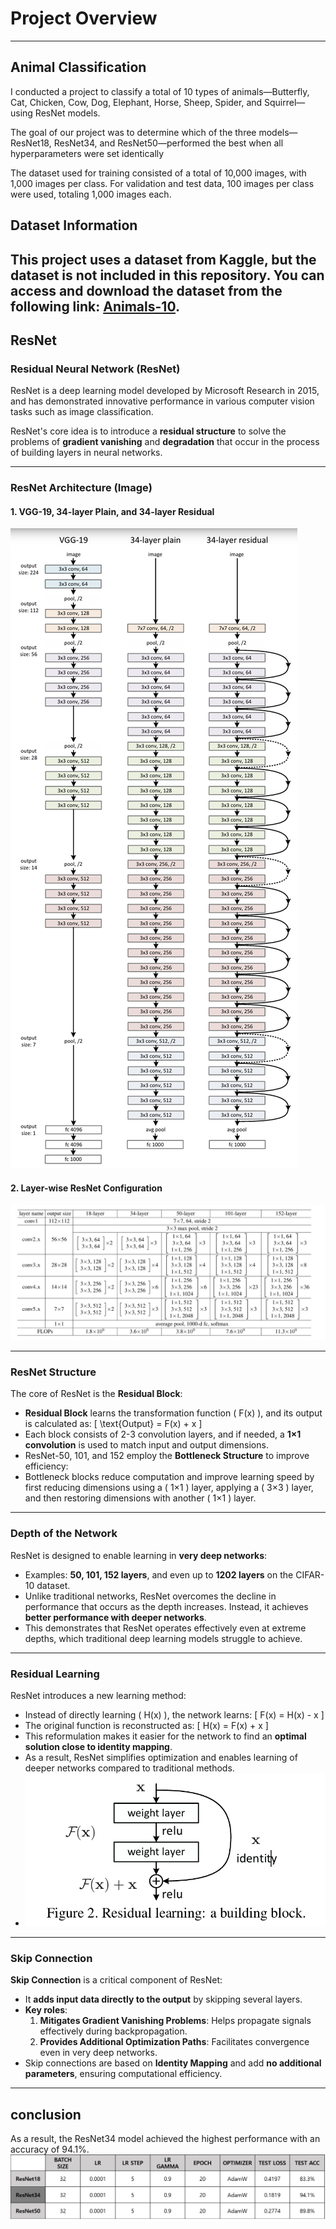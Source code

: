 # Project Overview
---
## Animal Classification
I conducted a project to classify a total of 10 types of animals—Butterfly, Cat, Chicken, Cow, Dog, Elephant, Horse, Sheep, Spider, and Squirrel—using ResNet models.

The goal of our project was to determine which of the three models—ResNet18, ResNet34, and ResNet50—performed the best when all hyperparameters were set identically

The dataset used for training consisted of a total of 10,000 images, with 1,000 images per class. For validation and test data, 100 images per class were used, totaling 1,000 images each.

## Dataset Information
This project uses a dataset from Kaggle, but the dataset is not included in this repository.
You can access and download the dataset from the following link: [Animals-10](https://www.kaggle.com/datasets/viratkothari/animal10).
---
## ResNet

### Residual Neural Network (ResNet)

ResNet is a deep learning model developed by Microsoft Research in 2015, and has demonstrated innovative performance in various computer vision tasks such as image classification.

ResNet's core idea is to introduce a **residual structure** to solve the problems of **gradient vanishing** and **degradation** that occur in the process of building layers in neural networks.

---

### ResNet Architecture (Image)

#### 1. VGG-19, 34-layer Plain, and 34-layer Residual
![VGG-19, Plain, Residual Architecture](./Image/ResNet_Architecture.png)

#### 2. Layer-wise ResNet Configuration
![Layer-wise ResNet Configuration](./Image/ResNet_Architecture_Table.png)


---

###  ResNet Structure

The core of ResNet is the **Residual Block**:
- **Residual Block** learns the transformation function \( F(x) \), and its output is calculated as:
  \[
  \text{Output} = F(x) + x
  \]
- Each block consists of 2-3 convolution layers, and if needed, a **1×1 convolution** is used to match input and output dimensions.
- ResNet-50, 101, and 152 employ the **Bottleneck Structure** to improve efficiency:
- Bottleneck blocks reduce computation and improve learning speed by first reducing dimensions using a \( 1×1 \) layer, applying a \( 3×3 \) layer, and then restoring dimensions with another \( 1×1 \) layer.

---

### Depth of the Network

ResNet is designed to enable learning in **very deep networks**:
- Examples: **50, 101, 152 layers**, and even up to **1202 layers** on the CIFAR-10 dataset.
- Unlike traditional networks, ResNet overcomes the decline in performance that occurs as the depth increases. Instead, it achieves **better performance with deeper networks**.
- This demonstrates that ResNet operates effectively even at extreme depths, which traditional deep learning models struggle to achieve.

---

###  Residual Learning

ResNet introduces a new learning method:
- Instead of directly learning \( H(x) \), the network learns:
  \[
  F(x) = H(x) - x
  \]
- The original function is reconstructed as:
  \[
  H(x) = F(x) + x
  \]
- This reformulation makes it easier for the network to find an **optimal solution close to identity mapping**.  
- As a result, ResNet simplifies optimization and enables learning of deeper networks compared to traditional methods.
- ![Residual Learning](./Image/Residual_learning.png)

---

###  Skip Connection

**Skip Connection** is a critical component of ResNet:
- It **adds input data directly to the output** by skipping several layers.
- **Key roles**:
  1. **Mitigates Gradient Vanishing Problems**: Helps propagate signals effectively during backpropagation.
  2. **Provides Additional Optimization Paths**: Facilitates convergence even in very deep networks.  
- Skip connections are based on **Identity Mapping** and add **no additional parameters**, ensuring computational efficiency.
---

## conclusion
As a result, the ResNet34 model achieved the highest performance with an accuracy of 94.1%.
![Residual Learning](./Image/Result_Table.png)
